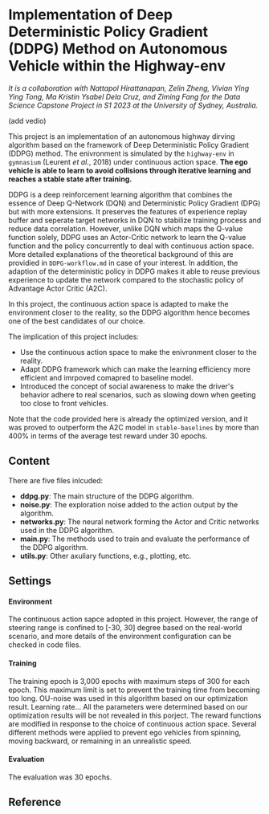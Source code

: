# Implementation of Deep Deterministic Policy Gradient (DDPG) Method on Autonomous Vehicle within the Highway-env 

*It is a collaboration with Nattapol Hirattanapan, Zelin Zheng, Vivian Ying Ying Tong, Ma Kristin Ysabel Dela Cruz, and Ziming Fang for the Data Science Capstone Project in S1 2023 at the University of Sydney, Australia.*

(add vedio)

This project is an implementation of an autonomous highway dirving algorithm based on the framework of Deep Deterministic Policy Gradient (DDPG) method. The enivronment is simulated by the `highway-env` in `gymnasium` (Leurent *et al.*, 2018) under continuous action space. **The ego vehicle is able to learn to avoid collisions through iterative learning and reaches a stable state after training.**

DDPG is a deep reinforcement learning algorithm that combines the essence of Deep Q-Network (DQN) and Deterministic Policy Gradient (DPG) but with more extensions. It preserves the features of experience replay buffer and seperate target networks in DQN to stabilize training process and reduce data correlation. However, unlike DQN which maps the Q-value function solely, DDPG uses an Actor-Critic network to learn the Q-value function and the policy concurrently to deal with continuous action space. More detailed explanations of the theoretical background of this are providied in `DDPG-workflow.md` in case of your interest. In addition, the adaption of the deterministic policy in DDPG makes it able to reuse previous experience to update the network compared to the stochastic policy of Advantage Actor Critic (A2C).

In this project, the continuous action space is adapted to make the environment closer to the reality, so the DDPG algorithm hence becomes one of the best candidates of our choice. 

The implication of this project includes:

- Use the continuous action space to make the enivronment closer to the reality.
- Adapt DDPG framework which can make the learning efficiency more efficient and imrpoved comapred to baseline model.
- Introduced the concept of social awareness to make the driver's behavior adhere to real scenarios, such as slowing down when geeting too close to front vehicles.

Note that the code provided here is already the optimized version, and it was proved to outperform the A2C model in `stable-baselines` by more than 400% in terms of the average test reward under 30 epochs.

## Content

There are five files inlcuded:

- **ddpg.py**: The main structure of the DDPG algorithm.
- **noise.py**: The exploration noise added to the action output by the algorithm.
- **networks.py**: The neural network forming the Actor and Critic networks used in the DDPG algorithm.
- **main.py**: The methods used to train and evaluate the performance of the DDPG algorithm.
- **utils.py**: Other axuliary functions, e.g., plotting, etc.

## Settings

#### Environment
The continuous action sapce adopted in this project. However, the range of steering range is confined to [-30, 30] degree based on the real-world scenario, and more details of the environment configuration can be checked in code files.

#### Training
The training epoch is 3,000 epochs with maximum steps of 300 for each epoch. This maximum limit is set to prevent the training time from becoming too long.
OU-noise was used in this algorithm based on our optimization result. Learning rate... All the parameters were determined based on our optimization results will be not revealed in this porject.
The reward functions are modified in response to the choice of continuous action space. Several different methods were applied to prevent ego vehicles from spinning, moving backward, or remaining in an unrealistic speed.

#### Evaluation
The evaluation was 30 epochs.

## Reference
